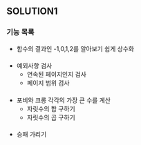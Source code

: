 ## SOLUTION1

### 기능 목록
* 함수의 결과인 -1,0,1,2를 알아보기 쉽게 상수화
####
* 예외사항 검사
  * 연속된 페이지인지 검사
  * 페이지 범위 검사
####
* 포비와 크롱 각각의 가장 큰 수를 계산
  * 자릿수의 합 구하기
  * 자릿수의 곱 구하기
####
* 승패 가리기